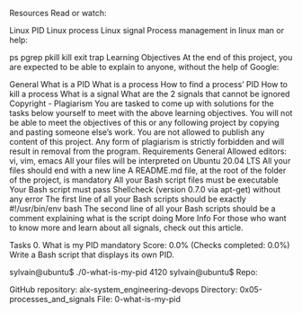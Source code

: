 Resources
Read or watch:

Linux PID
Linux process
Linux signal
Process management in linux
man or help:

ps
pgrep
pkill
kill
exit
trap
Learning Objectives
At the end of this project, you are expected to be able to explain to anyone, without the help of Google:

General
What is a PID
What is a process
How to find a process’ PID
How to kill a process
What is a signal
What are the 2 signals that cannot be ignored
Copyright - Plagiarism
You are tasked to come up with solutions for the tasks below yourself to meet with the above learning objectives.
You will not be able to meet the objectives of this or any following project by copying and pasting someone else’s work.
You are not allowed to publish any content of this project.
Any form of plagiarism is strictly forbidden and will result in removal from the program.
Requirements
General
Allowed editors: vi, vim, emacs
All your files will be interpreted on Ubuntu 20.04 LTS
All your files should end with a new line
A README.md file, at the root of the folder of the project, is mandatory
All your Bash script files must be executable
Your Bash script must pass Shellcheck (version 0.7.0 via apt-get) without any error
The first line of all your Bash scripts should be exactly #!/usr/bin/env bash
The second line of all your Bash scripts should be a comment explaining what is the script doing
More Info
For those who want to know more and learn about all signals, check out this article.

Tasks
0. What is my PID
mandatory
Score: 0.0% (Checks completed: 0.0%)
Write a Bash script that displays its own PID.

sylvain@ubuntu$ ./0-what-is-my-pid
4120
sylvain@ubuntu$
Repo:

GitHub repository: alx-system_engineering-devops
Directory: 0x05-processes_and_signals
File: 0-what-is-my-pid